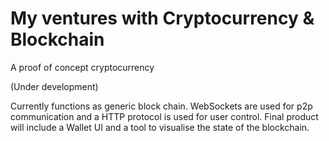 # My ventures with Cryptocurrency & Blockchain
A proof of concept cryptocurrency

(Under development)


Currently functions as generic block chain. WebSockets are used for p2p communication and a HTTP protocol is used for user control. Final product will include a Wallet UI and a tool to visualise the state of the blockchain.
